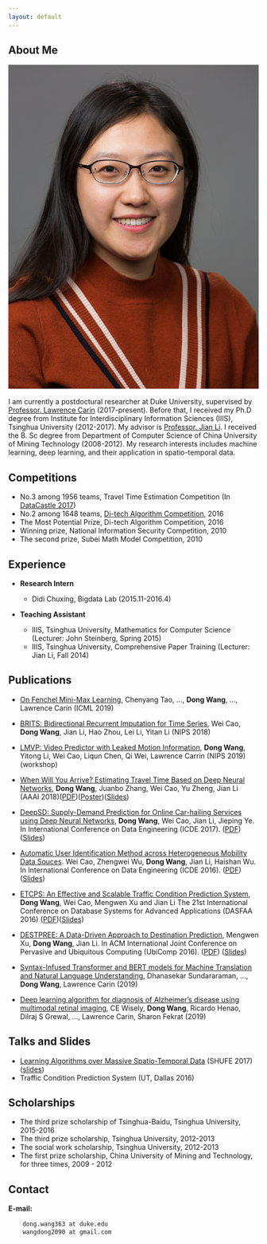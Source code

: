 ```yaml
---
layout: default
---
```


## About Me

<img class="profile-picture" src="dong-prof.jpeg">

I am currently a postdoctural researcher at Duke University, supervised by [Professor. Lawrence Carin](http://people.ee.duke.edu/~lcarin/) (2017-present).
Before that, I received my Ph.D degree from Institute for Interdisciplinary Information Sciences (IIIS), Tsinghua University (2012-2017). My advisor is [Professor. Jian Li](http://iiis.tsinghua.edu.cn/~jianli/). I received the B. Sc degree from Department of Computer Science of China University of Mining Technology (2008-2012).
My research interests includes machine learning, deep learning, and their application in spatio-temporal data.

## Competitions
* No.3 among 1956 teams, Travel Time Estimation Competition (In [DataCastle 2017](http://www.pkbigdata.com/common/cmpt/%E4%BA%A4%E9%80%9A%E7%BA%BF%E8%B7%AF%E9%80%9A%E8%BE%BE%E6%97%B6%E9%97%B4%E9%A2%84%E6%B5%8B_%E6%8E%92%E8%A1%8C%E6%A6%9C.html))
* No.2 among 1648 teams, [Di-tech Algorithm Competition](http://research.xiaojukeji.com/competition/main.action?competitionId=DiTech2016&&locale=en), 2016
* The Most Potential Prize, Di-tech Algorithm Competition, 2016
* Winning prize, National Information Security Competition, 2010
* The second prize, Subei Math Model Competition, 2010

## Experience
* **Research Intern**
	* Didi Chuxing, Bigdata Lab (2015.11-2016.4)

* **Teaching Assistant**
	* IIIS, Tsinghua University, Mathematics for Computer Science (Lecturer: John Steinberg, Spring 2015)
	* IIIS, Tsinghua University, Comprehensive Paper Training (Lecturer: Jian Li, Fall 2014)

## Publications
* [On Fenchel Mini-Max Learning](http://papers.nips.cc/paper/9230-on-fenchel-mini-max-learning.pdf), Chenyang Tao, ..., **Dong Wang**, ..., Lawrence Carin (ICML 2019)

* [BRITS: Bidirectional Recurrent Imputation for Time Series](http://papers.nips.cc/paper/7911-brits-bidirectional-recurrent-imputation-for-time-series.pdf), Wei Cao, **Dong Wang**, Jian Li, Hao Zhou, Lei Li, Yitan Li (NIPS 2018)

* [LMVP: Video Predictor with Leaked Motion Information](https://arxiv.org/pdf/1906.10101.pdf), **Dong Wang**, Yitong Li, Wei Cao, Liqun Chen, Qi Wei, Lawrence Carrin (NIPS 2019)(workshop)

* [When Will You Arrive? Estimating Travel Time Based on Deep Neural Networks](https://zhangjunbo.org/pdf/2018_AAAI_DeepTTE.pdf), **Dong Wang**, Juanbo Zhang, Wei Cao, Yu Zheng, Jian Li (AAAI 2018)([PDF](./deepTTE.pdf))([Poster](./deeptte_poster.pdf))([Slides](./When_Will_You_Arrive_Estimating_Travel_Time_Based_on_Deep_Neural_Networks_Dong_Wang.pdf))

* [DeepSD: Supply-Demand Prediction for Online Car-hailing Services using Deep Neural Networks](http://iiis.tsinghua.edu.cn/~jianli/paper/ICDE17-deepsd.pdf), **Dong Wang**, Wei Cao, Jian Li, Jieping Ye. In International Conference on Data Engineering (ICDE 2017). ([PDF](./DeepSD.pdf)) ([Slides](./talk_slides_deepsd.pdf))

* [Automatic User Identification Method across Heterogeneous Mobility Data Souces]( http://ieeexplore.ieee.org/document/7498306/). Wei Cao, Zhengwei Wu, **Dong Wang**, Jian Li, Haishan Wu. In International Conference on Data Engineering (ICDE 2016). ([PDF](./Automatic.pdf))([Slides](./oral.pdf))

* [ETCPS: An Effective and Scalable Traffic Condition Prediction System](https://link.springer.com/chapter/10.1007/978-3-319-32049-6_26), **Dong Wang**, Wei Cao, Mengwen Xu and Jian Li The 21st International Conference on Database Systems for Advanced Applications (DASFAA 2016) ([PDF](./ETCPS.pdf))([Slides](./ETCPS-slides.pdf))

* [DESTPREE: A Data-Driven Approach to Destination Prediction](http://dl.acm.org/citation.cfm?id=2971664), Mengwen Xu, **Dong Wang**, Jian Li. In ACM International Joint Conference on Pervasive and Ubiquitous Computing (UbiComp 2016). ([PDF](./DESTPRE.pdf)) ([Slides](./ubicomp.pdf))

* [Syntax-Infused Transformer and BERT models for Machine Translation and Natural Language Understanding](https://arxiv.org/pdf/1911.06156.pdf), Dhanasekar Sundararaman, ..., **Dong Wang**, Lawrence Carin (2019)

* [Deep learning algorithm for diagnosis of Alzheimer’s disease using multimodal retinal imaging](http://scholar.google.com/scholar?cluster=13023750327109154416&hl=en&oi=scholarr), CE Wisely, **Dong Wang**, Ricardo Henao, Dilraj S Grewal, ..., Lawrence Carin, Sharon Fekrat (2019)

## Talks and Slides
* [Learning Algorithms over Massive Spatio-Temporal Data](http://mp.weixin.qq.com/s/vQpDhqDPK6kaVTEC2E0t8A) (SHUFE 2017) ([slides](./talk_slides_wangdong.pdf))
* Traffic Condition Prediction System (UT, Dallas 2016)

## Scholarships
* The third prize scholarship of Tsinghua-Baidu, Tsinghua University, 2015-2016
* The third prize scholarship, Tsinghua University, 2012-2013
* The social work scholarship, Tsinghua University, 2012-2013
* The first prize scholarship, China University of Mining and Technology, for three times, 2009 - 2012

## Contact
    
**E-mail:**

```
    dong.wang363 at duke.edu
    wangdong2090 at gmail.com
```


